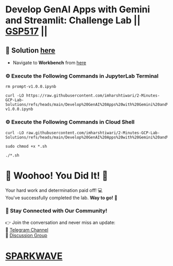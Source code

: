 # Develop GenAI Apps with Gemini and Streamlit: Challenge Lab || [GSP517](https://www.cloudskillsboost.google/focuses/87315?parent=catalog) ||

## 🔑 Solution [here](https://youtu.be/CyXk8cplPsk)

* Navigate to **Workbench** from [here](https://console.cloud.google.com/vertex-ai/workbench/instances?)

### ⚙️ Execute the Following Commands in JupyterLab Terminal

```
rm prompt-v1.0.0.ipynb

curl -LO https://raw.githubusercontent.com/imharshtiwari/2-Minutes-GCP-Lab-Solutions/refs/heads/main/Develop%20GenAI%20Apps%20with%20Gemini%20and%20Streamlit%20Challenge%20Lab/prompt-v1.0.0.ipynb
```

### ⚙️ Execute the Following Commands in Cloud Shell

```
curl -LO raw.githubusercontent.com/imharshtiwari/2-Minutes-GCP-Lab-Solutions/refs/heads/main/Develop%20GenAI%20Apps%20with%20Gemini%20and%20Streamlit%20Challenge%20Lab/gsp517.sh

sudo chmod +x *.sh

./*.sh
```

# 🎉 Woohoo! You Did It! 🎉  

Your hard work and determination paid off! 💻  
You've successfully completed the lab. **Way to go!** 🚀

### 💬 Stay Connected with Our Community!  
👉 Join the conversation and never miss an update:  
📢 [Telegram Channel](https://t.me/sparkwave.01)  
👥 [Discussion Group](https://t.me/sparkwave.01chats)  

# [SPARKWAVE](https://www.youtube.com/@sparkwave.01)

